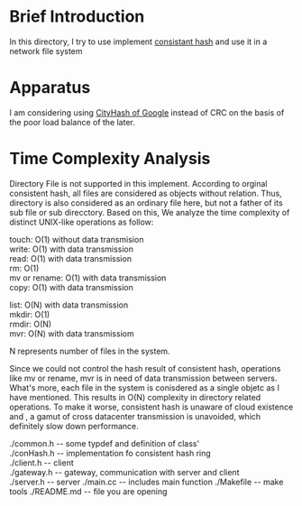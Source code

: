 # Brief Introduction
In this directory, I try to use implement [consistant hash](http://www.cs.princeton.edu/courses/archive/fall07/cos518/papers/chash.pdf) and use it in a network file system

# Apparatus
I am considering using [CityHash of Google](https://github.com/google/cityhash) instead of CRC on the basis of the poor load balance of the later.

# Time Complexity Analysis
Directory File is not supported in this implement. According to orginal consistent hash, all files are considered as objects without relation. Thus, directory is also considered as an ordinary file here, but not a father of its sub file or sub direcctory. Based on this, We analyze the time complexity of distinct UNIX-like operations as follow:

touch: O(1) without data transmision  
write: O(1) with data transmission  
read: O(1) with data transmission  
rm: O(1)  
mv or rename: O(1) with data transmission  
copy: O(1) with data transmission  


list: O(N) with data transmission  
mkdir: O(1)  
rmdir: O(N)  
mvr: O(N) with data transmissiom  

N represents number of files in the system. 

Since we could not control the hash result of consistent hash, operations like mv or rename, mvr is in need of data transmission between servers. What's more, each file in the system is conisdered as a single objetc as I have mentioned. This results in O(N) complexity in directory related operations. To make it worse, consistent hash is unaware of cloud existence and , a gamut of cross datacenter transmission is unavoided, which definitely slow down performance.


 ./common.h  -- some typdef and definition of class'  
 ./conHash.h -- implementation fo consistent hash ring  
 ./client.h  -- client  
 ./gateway.h -- gateway, communication with server and client  
 ./server.h  -- server
 ./main.cc   -- includes main function
 ./Makefile  -- make tools
 ./README.md -- file you are opening

